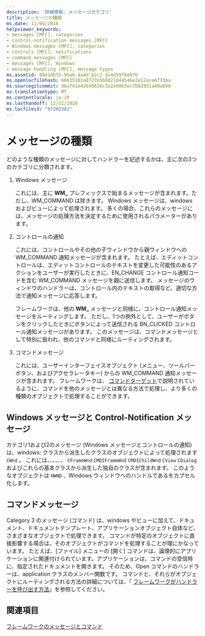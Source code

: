 ```yaml
---
description: '詳細情報: メッセージカテゴリ'
title: メッセージの種類
ms.date: 11/04/2016
helpviewer_keywords:
- messages [MFC], categories
- control-notification messages [MFC]
- Windows messages [MFC], categories
- controls [MFC], notifications
- command messages [MFC]
- messages [MFC], Windows
- message handling [MFC], message types
ms.assetid: 68e1db75-9da6-4a4d-b2c2-dc4d59f8d87b
ms.openlocfilehash: 66635101a8727e560d21d44546e2e12ace6f33ba
ms.sourcegitcommit: d6af41e42699628c3e2e6063ec7b03931a49a098
ms.translationtype: MT
ms.contentlocale: ja-JP
ms.lasthandoff: 12/11/2020
ms.locfileid: "97203381"
---
```

# <a name="message-categories"></a>メッセージの種類

どのような種類のメッセージに対してハンドラーを記述するかは、主に次の3つのカテゴリに分類されます。

1. Windows メッセージ

   これには、主に **WM_** プレフィックスで始まるメッセージが含まれます。ただし、WM_COMMAND は除きます。 Windows メッセージは、windows およびビューによって処理されます。 多くの場合、これらのメッセージには、メッセージの処理方法を決定するために使用されるパラメーターがあります。

1. コントロールの通知

   これには、コントロールやその他の子ウィンドウから親ウィンドウへの WM_COMMAND 通知メッセージが含まれます。 たとえば、エディットコントロールは、エディットコントロールのテキストを変更した可能性のあるアクションをユーザーが実行したときに、EN_CHANGE コントロール通知コードを含む WM_COMMAND メッセージを親に送信します。 メッセージのウィンドウのハンドラーは、コントロール内のテキストの取得など、適切な方法で通知メッセージに応答します。

   フレームワークは、他の **WM_** メッセージと同様に、コントロール通知メッセージをルーティングします。 ただし、1つの例外として、ユーザーがボタンをクリックしたときにボタンによって送信される BN_CLICKED コントロール通知メッセージがあります。 このメッセージは、コマンドメッセージとして特別に扱われ、他のコマンドと同様にルーティングされます。

1. コマンドメッセージ

   これには、ユーザーインターフェイスオブジェクト (メニュー、ツールバーボタン、およびアクセラレータキー) からの WM_COMMAND 通知メッセージが含まれます。 フレームワークは、 [コマンドターゲット](command-targets.md)で説明されているように、コマンドを他のメッセージとは異なる方法で処理し、より多くの種類のオブジェクトで処理することができます。

## <a name="windows-messages-and-control-notification-messages"></a><a name="_core_windows_messages_and_control.2d.notification_messages"></a> Windows メッセージと Control-Notification メッセージ

カテゴリ1および2のメッセージ (Windows メッセージとコントロールの通知) は、windows: クラスから派生したクラスのオブジェクトによって処理されます `CWnd` 。 これには、、、、、、 `CFrameWnd` `CMDIFrameWnd` `CMDIChildWnd` `CView` `CDialog` およびこれらの基本クラスから派生した独自のクラスが含まれます。 このようなオブジェクトは `HWND` 、Windows ウィンドウへのハンドルであるをカプセル化します。

## <a name="command-messages"></a><a name="_core_command_messages"></a> コマンドメッセージ

Category 3 のメッセージ (コマンド) は、windows やビューに加えて、ドキュメント、ドキュメントテンプレート、アプリケーションオブジェクト自体など、さまざまなオブジェクトで処理できます。 コマンドが特定のオブジェクトに直接影響する場合は、そのオブジェクトがコマンドを処理することが理にかなっています。 たとえば、[ファイル] メニューの [開く] コマンドは、論理的にアプリケーションに関連付けられています。アプリケーションは、コマンドの受信時に、指定されたドキュメントを開きます。 そのため、Open コマンドのハンドラーは、application クラスのメンバー関数です。 コマンドと、それらがオブジェクトにルーティングされる方法の詳細については、「 [フレームワークがハンドラーを呼び出す方法](how-the-framework-calls-a-handler.md)」を参照してください。

## <a name="see-also"></a>関連項目

[フレームワークのメッセージとコマンド](messages-and-commands-in-the-framework.md)
